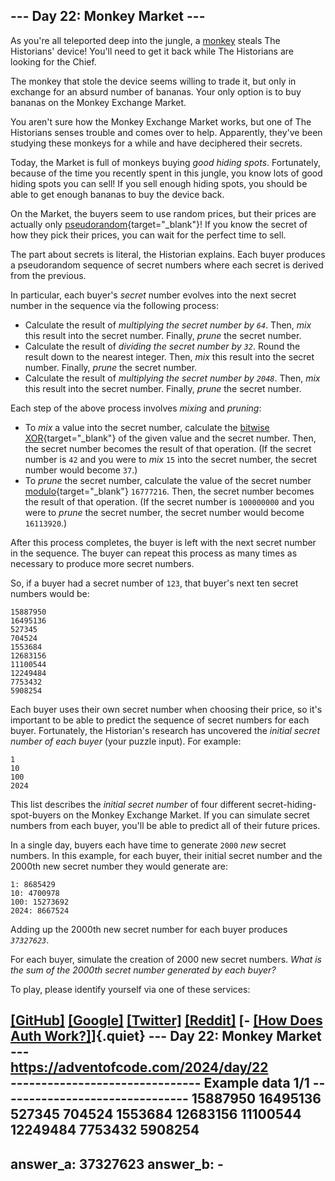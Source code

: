 ## \-\-- Day 22: Monkey Market \-\--

As you\'re all teleported deep into the jungle, a [monkey](/2022/day/11)
steals The Historians\' device! You\'ll need to get it back while The
Historians are looking for the Chief.

The monkey that stole the device seems willing to trade it, but only in
exchange for an absurd number of bananas. Your only option is to buy
bananas on the Monkey Exchange Market.

You aren\'t sure how the Monkey Exchange Market works, but one of The
Historians senses trouble and comes over to help. Apparently, they\'ve
been studying these monkeys for a while and have deciphered their
secrets.

Today, the Market is full of monkeys buying *good hiding spots*.
Fortunately, because of the time you recently spent in this jungle, you
know lots of good hiding spots you can sell! If you sell enough hiding
spots, you should be able to get enough bananas to buy the device back.

On the Market, the buyers seem to use random prices, but their prices
are actually only
[pseudorandom](https://en.wikipedia.org/wiki/Pseudorandom_number_generator){target="_blank"}!
If you know the secret of how they pick their prices, you can wait for
the perfect time to sell.

The part about secrets is literal, the Historian explains. Each buyer
produces a pseudorandom sequence of secret numbers where each secret is
derived from the previous.

In particular, each buyer\'s *secret* number evolves into the next
secret number in the sequence via the following process:

-   Calculate the result of *multiplying the secret number by `64`*.
    Then, *mix* this result into the secret number. Finally, *prune* the
    secret number.
-   Calculate the result of *dividing the secret number by `32`*. Round
    the result down to the nearest integer. Then, *mix* this result into
    the secret number. Finally, *prune* the secret number.
-   Calculate the result of *multiplying the secret number by `2048`*.
    Then, *mix* this result into the secret number. Finally, *prune* the
    secret number.

Each step of the above process involves *mixing* and *pruning*:

-   To *mix* a value into the secret number, calculate the [bitwise
    XOR](https://en.wikipedia.org/wiki/Bitwise_operation#XOR){target="_blank"}
    of the given value and the secret number. Then, the secret number
    becomes the result of that operation. (If the secret number is `42`
    and you were to *mix* `15` into the secret number, the secret number
    would become `37`.)
-   To *prune* the secret number, calculate the value of the secret
    number
    [modulo](https://en.wikipedia.org/wiki/Modulo){target="_blank"}
    `16777216`. Then, the secret number becomes the result of that
    operation. (If the secret number is `100000000` and you were to
    *prune* the secret number, the secret number would become
    `16113920`.)

After this process completes, the buyer is left with the next secret
number in the sequence. The buyer can repeat this process as many times
as necessary to produce more secret numbers.

So, if a buyer had a secret number of `123`, that buyer\'s next ten
secret numbers would be:

    15887950
    16495136
    527345
    704524
    1553684
    12683156
    11100544
    12249484
    7753432
    5908254

Each buyer uses their own secret number when choosing their price, so
it\'s important to be able to predict the sequence of secret numbers for
each buyer. Fortunately, the Historian\'s research has uncovered the
*initial secret number of each buyer* (your puzzle input). For example:

    1
    10
    100
    2024

This list describes the *initial secret number* of four different
secret-hiding-spot-buyers on the Monkey Exchange Market. If you can
simulate secret numbers from each buyer, you\'ll be able to predict all
of their future prices.

In a single day, buyers each have time to generate `2000` *new* secret
numbers. In this example, for each buyer, their initial secret number
and the 2000th new secret number they would generate are:

    1: 8685429
    10: 4700978
    100: 15273692
    2024: 8667524

Adding up the 2000th new secret number for each buyer produces
*`37327623`*.

For each buyer, simulate the creation of 2000 new secret numbers. *What
is the sum of the 2000th secret number generated by each buyer?*

To play, please identify yourself via one of these services:

[\[GitHub\]](/auth/github) [\[Google\]](/auth/google)
[\[Twitter\]](/auth/twitter) [\[Reddit\]](/auth/reddit) [- [\[How Does
Auth Work?\]](/about#faq_auth)]{.quiet}
                         --- Day 22: Monkey Market ---                          
                      https://adventofcode.com/2024/day/22                      
------------------------------- Example data 1/1 -------------------------------
15887950
16495136
527345
704524
1553684
12683156
11100544
12249484
7753432
5908254
--------------------------------------------------------------------------------
answer_a: 37327623
answer_b: -
--------------------------------------------------------------------------------



